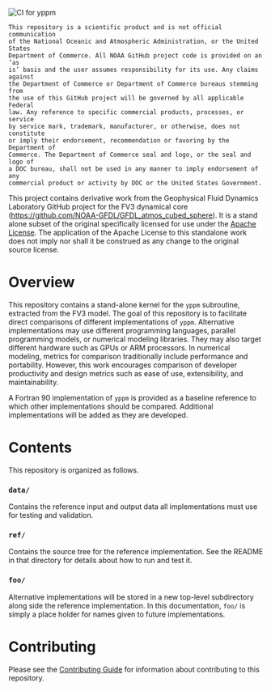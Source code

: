 ![CI for yppm](https://github.com/NOAA-GSL/SENA-yppm/workflows/CI%20for%20yppm/badge.svg?branch=develop)

```
This repository is a scientific product and is not official communication
of the National Oceanic and Atmospheric Administration, or the United States
Department of Commerce. All NOAA GitHub project code is provided on an ‘as
is’ basis and the user assumes responsibility for its use. Any claims against
the Department of Commerce or Department of Commerce bureaus stemming from
the use of this GitHub project will be governed by all applicable Federal
law. Any reference to specific commercial products, processes, or service
by service mark, trademark, manufacturer, or otherwise, does not constitute
or imply their endorsement, recommendation or favoring by the Department of
Commerce. The Department of Commerce seal and logo, or the seal and logo of
a DOC bureau, shall not be used in any manner to imply endorsement of any
commercial product or activity by DOC or the United States Government.
```

This project contains derivative work from the Geophysical Fluid Dynamics
Laboratory GitHub project for the FV3 dynamical core
(https://github.com/NOAA-GFDL/GFDL_atmos_cubed_sphere). It is a stand alone
subset of the original specifically licensed for use under the
[Apache License](https://www.apache.org/licenses/LICENSE-2.0).
The application of the Apache License to this standalone work does not imply
nor shall it be construed as any change to the original source license.

# Overview

This repository contains a stand-alone kernel for the `yppm` subroutine,
extracted from the FV3 model. The goal of this repository is to facilitate
direct comparisons of different implementations of `yppm`. Alternative
implementations may use different programming languages, parallel programming
models, or numerical modeling libraries. They may also target different
hardware such as GPUs or ARM processors. In numerical modeling, metrics
for comparison traditionally include performance and portability. However,
this work encourages comparison of developer productivity and design metrics
such as ease of use, extensibility, and maintainability.

A Fortran 90 implementation of `yppm` is provided as a baseline reference
to which other implementations should be compared. Additional implementations
will be added as they are developed.

# Contents

This repository is organized as follows.

### `data/`

Contains the reference input and output data all implementations must use
for testing and validation.

### `ref/`

Contains the source tree for the reference implementation. See the README
in that directory for details about how to run and test it.

### `foo/`

Alternative implementations will be stored in a new top-level subdirectory
along side the reference implementation. In this documentation, `foo/` is
simply a place holder for names given to future implementations.

# Contributing

Please see the [Contributing Guide](CONTRIBUTING.md) for information about contributing to this repository.

